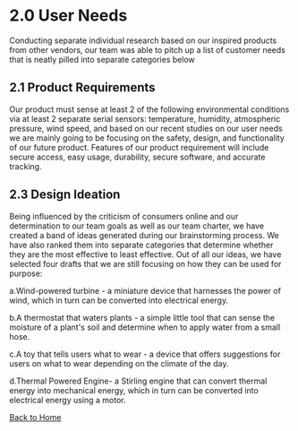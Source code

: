 # 2.0 User Needs

Conducting separate individual research based on our inspired products from other vendors, our team was able to pitch up a list of customer needs that is neatly pilled into separate categories below

## 2.1 Product Requirements
Our product must sense at least 2 of the following environmental conditions via at least 2 separate serial sensors: temperature, humidity, atmospheric pressure, wind speed, and based on our recent studies on our user needs we are mainly going to be focusing on the safety, design, and functionality of our future product. Features of our product requirement will include secure access, easy usage, durability, secure software, and accurate tracking. 

## 2.3 Design Ideation
Being influenced by the criticism of consumers online and our determination to our team goals as well as our team charter, we have created a band of ideas generated during our brainstorming process. We have also ranked them into separate categories that determine whether they are the most effective to least effective. Out of all our ideas, we have selected four drafts that we are still focusing on how they can be used for purpose: 

a.Wind-powered turbine - a miniature device that harnesses the power of wind, which in turn can be converted into electrical energy.

b.A thermostat that waters plants - a simple little tool that can sense the moisture of a plant's soil and determine when to apply water from a small hose.

c.A toy that tells users what to wear - a device that offers suggestions for users on what to wear depending on the climate of the day.

d.Thermal Powered Engine- a Stirling engine that can convert thermal energy into mechanical energy, which in turn can be converted into electrical energy using a motor.




[Back to Home](README.md)
